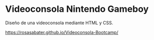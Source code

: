 # Videoconsola Nintendo Gameboy
Diseño de una videoconsola mediante HTML y CSS.

https://rosasabater.github.io/Videoconsola-Bootcamp/
